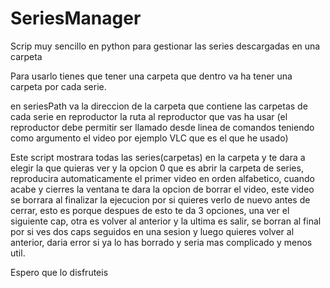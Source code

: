 # SeriesManager
Scrip muy sencillo en python para gestionar las series descargadas en una carpeta

Para usarlo tienes que tener una carpeta que dentro va ha tener una carpeta por cada serie.

en seriesPath va la direccion de la carpeta que contiene las carpetas de cada serie
en reproductor la ruta al reproductor que vas ha usar (el reproductor debe permitir ser llamado desde linea de comandos teniendo como       argumento el video por ejemplo VLC que es el que he usado)


Este script mostrara todas las series(carpetas) en la carpeta y te dara a elegir la que quieras ver y la opcion 0 que es abrir la carpeta de series, reproducira automaticamente el primer video en orden alfabetico, cuando acabe y cierres la ventana te dara la opcion de borrar el video, este video se borrara al finalizar la ejecucion por si quieres verlo de nuevo antes de cerrar, esto es porque despues de esto te da 3 opciones, una ver el siguiente cap, otra es volver al anterior y la ultima es salir, se borran al final por si ves dos caps seguidos en una sesion y luego quieres volver al anterior, daria error si ya lo has borrado y seria mas complicado y menos util.


Espero que lo disfruteis
